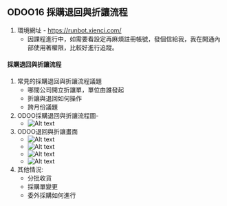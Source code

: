 ## ODOO16 採購退回與折讓流程
1. 環境網址 - https://runbot.xienci.com/
   + 因課程進行中，如需要看設定再麻煩註冊帳號，發個信給我，我在開通內部使用著權限，比較好進行追蹤。
#### 採購退回與折讓流程
1. 常見的採購退回與折讓流程議題
   + 哪間公司開立折讓單，單位由誰發起
   + 折讓與退回如何操作
   + 跨月份議題
3. ODOO採購退回與折讓流程圖-
   + ![Alt text](https://github.com/ksharry/odoo-repository/blob/main/pic/A3121.png?raw=true)
4. ODOO退回與折讓畫面
   + ![Alt text](https://github.com/ksharry/odoo-repository/blob/main/pic/A3122.png?raw=true)
   + ![Alt text](https://github.com/ksharry/odoo-repository/blob/main/pic/A3123.png?raw=true)
   + ![Alt text](https://github.com/ksharry/odoo-repository/blob/main/pic/A3124.png?raw=true)
   + ![Alt text](https://github.com/ksharry/odoo-repository/blob/main/pic/A3125.png?raw=true)
6. 其他情況:
   + 分批收貨
   + 採購單變更
   + 委外採購如何進行

